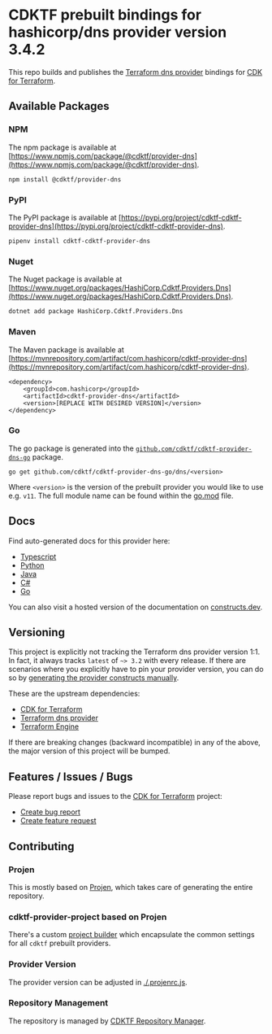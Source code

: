 # CDKTF prebuilt bindings for hashicorp/dns provider version 3.4.2

This repo builds and publishes the [Terraform dns provider](https://registry.terraform.io/providers/hashicorp/dns/3.4.2/docs) bindings for [CDK for Terraform](https://cdk.tf).

## Available Packages

### NPM

The npm package is available at [https://www.npmjs.com/package/@cdktf/provider-dns](https://www.npmjs.com/package/@cdktf/provider-dns).

`npm install @cdktf/provider-dns`

### PyPI

The PyPI package is available at [https://pypi.org/project/cdktf-cdktf-provider-dns](https://pypi.org/project/cdktf-cdktf-provider-dns).

`pipenv install cdktf-cdktf-provider-dns`

### Nuget

The Nuget package is available at [https://www.nuget.org/packages/HashiCorp.Cdktf.Providers.Dns](https://www.nuget.org/packages/HashiCorp.Cdktf.Providers.Dns).

`dotnet add package HashiCorp.Cdktf.Providers.Dns`

### Maven

The Maven package is available at [https://mvnrepository.com/artifact/com.hashicorp/cdktf-provider-dns](https://mvnrepository.com/artifact/com.hashicorp/cdktf-provider-dns).

```
<dependency>
    <groupId>com.hashicorp</groupId>
    <artifactId>cdktf-provider-dns</artifactId>
    <version>[REPLACE WITH DESIRED VERSION]</version>
</dependency>
```

### Go

The go package is generated into the [`github.com/cdktf/cdktf-provider-dns-go`](https://github.com/cdktf/cdktf-provider-dns-go) package.

`go get github.com/cdktf/cdktf-provider-dns-go/dns/<version>`

Where `<version>` is the version of the prebuilt provider you would like to use e.g. `v11`. The full module name can be found
within the [go.mod](https://github.com/cdktf/cdktf-provider-dns-go/blob/main/dns/go.mod#L1) file.

## Docs

Find auto-generated docs for this provider here:

* [Typescript](./docs/API.typescript.md)
* [Python](./docs/API.python.md)
* [Java](./docs/API.java.md)
* [C#](./docs/API.csharp.md)
* [Go](./docs/API.go.md)

You can also visit a hosted version of the documentation on [constructs.dev](https://constructs.dev/packages/@cdktf/provider-dns).

## Versioning

This project is explicitly not tracking the Terraform dns provider version 1:1. In fact, it always tracks `latest` of `~> 3.2` with every release. If there are scenarios where you explicitly have to pin your provider version, you can do so by [generating the provider constructs manually](https://cdk.tf/imports).

These are the upstream dependencies:

* [CDK for Terraform](https://cdk.tf)
* [Terraform dns provider](https://registry.terraform.io/providers/hashicorp/dns/3.4.2)
* [Terraform Engine](https://terraform.io)

If there are breaking changes (backward incompatible) in any of the above, the major version of this project will be bumped.

## Features / Issues / Bugs

Please report bugs and issues to the [CDK for Terraform](https://cdk.tf) project:

* [Create bug report](https://cdk.tf/bug)
* [Create feature request](https://cdk.tf/feature)

## Contributing

### Projen

This is mostly based on [Projen](https://github.com/projen/projen), which takes care of generating the entire repository.

### cdktf-provider-project based on Projen

There's a custom [project builder](https://github.com/cdktf/cdktf-provider-project) which encapsulate the common settings for all `cdktf` prebuilt providers.

### Provider Version

The provider version can be adjusted in [./.projenrc.js](./.projenrc.js).

### Repository Management

The repository is managed by [CDKTF Repository Manager](https://github.com/cdktf/cdktf-repository-manager/).
